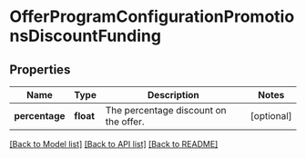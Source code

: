 # OfferProgramConfigurationPromotionsDiscountFunding

## Properties
Name | Type | Description | Notes
------------ | ------------- | ------------- | -------------
**percentage** | **float** | The percentage discount on the offer. | [optional] 

[[Back to Model list]](../README.md#documentation-for-models) [[Back to API list]](../README.md#documentation-for-api-endpoints) [[Back to README]](../README.md)



